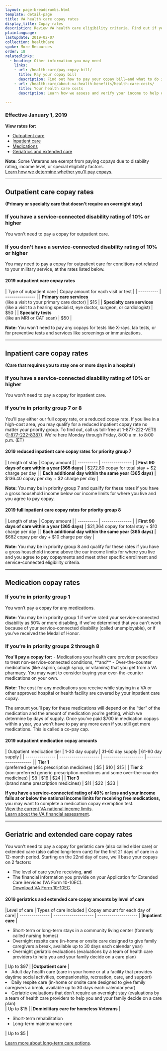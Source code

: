 ```yaml
---
layout: page-breadcrumbs.html
template: detail-page
title: VA health care copay rates
display_title: Copay rates
description: Review VA health care eligibility criteria. Find out if you qualify for VA health care, how VA priority groups may affect you, and how to apply.
plainlanguage: 
lastupdate: 2019-02-07
collection: healthCare
spoke: More Resources
order: 18
relatedlinks:
  - heading: Other information you may need
    links:
    - url: /health-care/pay-copay-bill/
      title: Pay your copay bill
      description: Find out how to pay your copay bill—and what to do if you're having trouble making payments.
    - url: /health-care/about-va-health-benefits/health-care-costs/
      title: Your health care costs
      description: Learn how we assess and verify your income to help determine if you're eligible for VA health care and whether you'll need to pay copays for certain types of care, tests, and medications.
      
---
```


<h3>Effective January 1, 2019</h3>

<b>View rates for:</b>
- [Outpatient care](#outpatient)
- [Inpatient care](#inpatient)
- [Medications](#medications)
- [Geriatrics and extended care](#geriatrics)

<b>Note:</b> Some Veterans are exempt from paying copays due to disability rating, income level, or special eligibility factors. <br>
[Learn how we determine whether you'll pay copays](/health-care/about-va-health-benefits/health-care-costs/).

------
<span id="outpatient"></span>
<h2>Outpatient care copay rates</h2>
<b>(Primary or specialty care that doesn't require an overnight stay)</b>

<h3>If you have a service-connected disability rating of 10% or higher</h3>
You won't need to pay a copay for outpatient care.

<h3>If you don't have a service-connected disability rating of 10% or higher</h3>
You may need to pay a copay for outpatient care for conditions not related to your military service, at the rates listed below.

<h4>2019 outpatient care copay rates</h4>
| Type of outpatient care | Copay amount for each visit or test | 
| ---------- | --------------- | 
| <b>Primary care services</b> <br>(like a visit to your primary care doctor)    | $15                | 
| <b>Specialty care services</b> <br>(like a visit to a hearing specialist, eye doctor, surgeon, or cardiologist)     | $50                | 
| <b>Specialty tests</b> <br>(like an MRI or CAT scan)         | $50                | 

<b>Note:</b> You won’t need to pay any copays for tests like X-rays, lab tests, or for preventive tests and services like screenings or immunizations.

------

<span id="inpatient"></span>
<h2>Inpatient care copay rates</h2>
<b>(Care that requires you to stay one or more days in a hospital)</b>

<h3>If you have a service-connected disability rating of 10% or higher</h3>
You won't need to pay a copay for inpatient care.

<h3>If you’re in priority group 7 or 8</h3>
You'll pay either our full copay rate, or a reduced copay rate. If you live in a high-cost area, you may qualify for a reduced inpatient copay rate no matter your priority group. To find out, call us toll-free at 1-877-222-VETS (<a href="tel:+1-877-222-8387">1-877-222-8387</a>). We're here Monday through Friday, 8:00 a.m. to 8:00 p.m. (ET)

<h4>2019 reduced inpatient care copay rates for priority group 7</h4>
| Length of stay | Copay amount | 
| ---------- | --------------- | 
| <b>First 90 days of care within a year (365 days)</b>   | $272.80 copay for total stay + $2 charge per day                | 
| <b>Each additional day within the same year (365 days)</b>     | $136.40 copay per day + $2 charge per day                | 

**Note:** You may be in priority group 7 and qualify for these rates if you have a gross household income below our income limits for where you live and you agree to pay copay.

<h4>2019 full inpatient care copay rates for priority group 8</h4>
| Length of stay | Copay amount | 
| ---------- | --------------- | 
| <b>First 90 days of care within a year (365 days)</b>   | $21,364 copay for total stay + $10 charge per day                | 
| <b>Each additional day within the same year (365 days)</b>     | $682 copay per day + $10 charge per day                | 

**Note:** You may be in priority group 8 and qualify for these rates if you have a gross household income above the our income limits for where you live and you agree to pay copayments and meet other specific enrollment and service-connected eligibility criteria. 

------

<span id="medications"></span>
<h2>Medication copay rates</h2>

<h3>If you’re in priority group 1</h3>
You won’t pay a copay for any medications. 

**Note:** You may be in priority group 1 if we've rated your service-connected disability as 50% or more disabling, if we've determined that you can't work because of your service-connected disability (called unemployable), or if you've received the Medal of Honor.

<h3>If you’re in priority groups 2 through 8</h3>
<b>You'll pay a copay for:</b>
- Medications your health care provider prescribes to treat non-service-connected conditions, **and**
- Over-the-counter medications (like aspirin, cough syrup, or vitamins) that you get from a VA pharmacy. You may want to consider buying your over-the-counter medications on your own.

**Note:** The cost for any medications you receive while staying in a VA or other approved hospital or health facility are covered by your inpatient care copay.

The amount you’ll pay for these medications will depend on the “tier” of the medication and the amount of medication you’re getting, which we determine by days of supply. Once you’ve paid $700 in medication copays within a year, you won’t have to pay any more even if you still get more medications. This is called a co-pay cap.

<h4>2019 outpatient medication copay amounts</h4>
| Outpatient medication tier | 1-30 day supply | 31-60 day supply | 61-90 day supply |
| --------------- | -------------------- | -------------------- | -------------------- |
| <b>Tier 1</b><br> (preferred generic prescription medicines)        | $5                | $10                | $15                |
| <b>Tier 2</b><br> (non-preferred generic prescription medicines and some over-the-counter medicines)        | $8                | $16                | $24                |
| <b>Tier 3</b><br> (brand name prescription medicines)        | $11                | $22                | $33                |

<b>If you have a service-connected rating of 40% or less and your income falls at or below the national income limits for receiving free medications,</b> you may want to complete a medication copay exemption test. <br>
[View the current VA national income limits](http://nationalincomelimits.vaftl.us/). <br>
[Learn about the VA financial assessment](https://www.va.gov/HEALTHBENEFITS/cost/financial_assessment.asp).

------

<span id="geriatrics"></span>
<h2>Geriatric and extended care copay rates</h2>

You won't need to pay a copay for geriatric care (also called elder care) or extended care (also called long-term care) for the first 21 days of care in a 12-month period. Starting on the 22nd day of care, we'll base your copays on 2 factors:
- The level of care you're receiving, **and**
- The financial information you provide on your Application for Extended Care Services (VA Form 10-10EC).<br>
[Download VA Form 10-10EC](https://www.va.gov/vaforms/medical/pdf/vha-10-10EC-fill.pdf).

<h4>2019 geriatrics and extended care copay amounts by level of care</h4>
|Level of care | Types of care included | Copay amount for each day of care|
| --------------- | -------------------- | -------------------- |
|<b>Inpatient care</b> | <ul><li>Short-term or long-term stays in a community living center (formerly called nursing homes)</li><li>Overnight respite care (in-home or onsite care designed to give family caregivers a break, available up to 30 days each calendar year)</li><li>Overnight geriatric evaluations (evaluations by a team of health care providers to help you and your family decide on a care plan)</li></ul> | Up to $97 |
|<b>Outpatient care</b> | <li>Adult day health care (care in your home or at a facility that provides daytime social activities, companionship, recreation, care, and support)</li><li>Daily respite care (in-home or onsite care designed to give family caregivers a break, available up to 30 days each calendar year)</li><li>Geriatric evaluations that don't require an overnight stay (evaluations by a team of health care providers to help you and your family decide on a care plan)</li></ul> | Up to $15 |
|<b>Domicilitary care for homeless Veterans</b> | <ul><li>Short-term rehabilitation</li><li>Long-term maintenance care</li></ul> | Up to $5 |

[Learn more about long-term care options](https://vagov-content-pr-246.herokuapp.com/health-care/about-va-health-benefits/long-term-care/).
